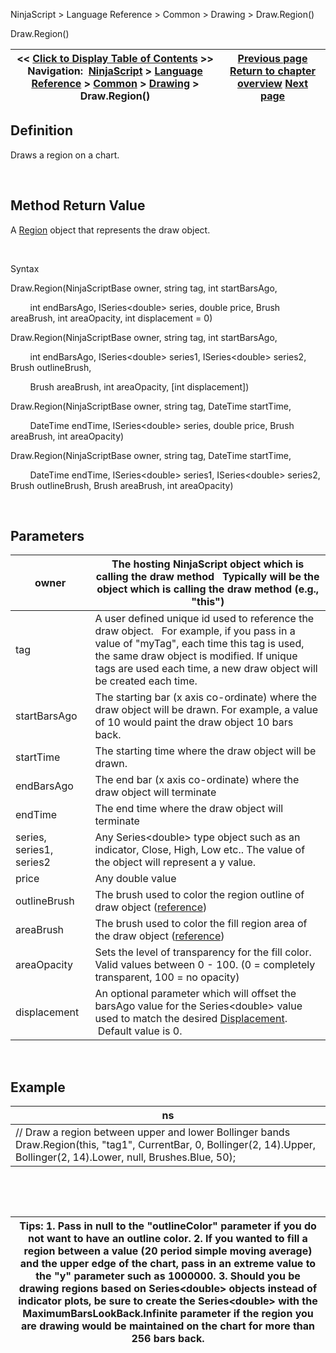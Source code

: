 ﻿


NinjaScript \> Language Reference \> Common \> Drawing \> Draw.Region()






















Draw.Region()







| \<\< [Click to Display Table of Contents](draw_region.md) \>\> **Navigation:**     [NinjaScript](ninjascript.md) \> [Language Reference](language_reference_wip.md) \> [Common](common.md) \> [Drawing](drawing.md) \> Draw.Region() | [Previous page](rectangle.md) [Return to chapter overview](drawing.md) [Next page](region.md) |
| --- | --- |











## Definition


Draws a region on a chart.


 


## Method Return Value


A [Region](region.md) object that represents the draw object.


 


Syntax


Draw.Region(NinjaScriptBase owner, string tag, int startBarsAgo,  

         int endBarsAgo, ISeries\<double\> series, double price, Brush areaBrush, int areaOpacity, int displacement \= 0)  

Draw.Region(NinjaScriptBase owner, string tag, int startBarsAgo,  

         int endBarsAgo, ISeries\<double\> series1, ISeries\<double\> series2, Brush outlineBrush,  

         Brush areaBrush, int areaOpacity, \[int displacement])  

Draw.Region(NinjaScriptBase owner, string tag, DateTime startTime,  

         DateTime endTime, ISeries\<double\> series, double price, Brush areaBrush, int areaOpacity)  

Draw.Region(NinjaScriptBase owner, string tag, DateTime startTime,  

         DateTime endTime, ISeries\<double\> series1, ISeries\<double\> series2, Brush outlineBrush, Brush areaBrush, int areaOpacity)


 


## Parameters




| owner | The hosting NinjaScript object which is calling the draw method   Typically will be the object which is calling the draw method (e.g., "this") |
| --- | --- |
| tag | A user defined unique id used to reference the draw object.    For example, if you pass in a value of "myTag", each time this tag is used, the same draw object is modified. If unique tags are used each time, a new draw object will be created each time. |
| startBarsAgo | The starting bar (x axis co\-ordinate) where the draw object will be drawn. For example, a value of 10 would paint the draw object 10 bars back. |
| startTime | The starting time where the draw object will be drawn. |
| endBarsAgo | The end bar (x axis co\-ordinate) where the draw object will terminate |
| endTime | The end time where the draw object will terminate |
| series, series1, series2 | Any Series\<double\> type object such as an indicator, Close, High, Low etc.. The value of the object will represent a y value. |
| price | Any double value |
| outlineBrush | The brush used to color the region outline of draw object ([reference](https://msdn.microsoft.com/en-us/library/system.windows.media.brushes%28v=vs.110%29.aspx)) |
| areaBrush | The brush used to color the fill region area of the draw object ([reference](https://msdn.microsoft.com/en-us/library/system.windows.media.brushes%28v=vs.110%29.aspx)) |
| areaOpacity | Sets the level of transparency for the fill color. Valid values between 0 \- 100\. (0 \= completely transparent, 100 \= no opacity) |
| displacement | An optional parameter which will offset the barsAgo value for the Series\<double\> value used to match the desired [Displacement](displacement.md).  Default value is 0\. |



 


## 


## Example




| ns |
| --- |
| // Draw a region between upper and lower Bollinger bands Draw.Region(this, "tag1", CurrentBar, 0, Bollinger(2, 14).Upper, Bollinger(2, 14).Lower, null, Brushes.Blue, 50); |



 


 




| Tips: 1\. Pass in null to the "outlineColor" parameter if you do not want to have an outline color.  2\. If you wanted to fill a region between a value (20 period simple moving average) and the upper edge of the chart, pass in an extreme value to the "y" parameter such as 1000000\. 3\. Should you be drawing regions based on Series\<double\> objects instead of indicator plots, be sure to create the Series\<double\> with the MaximumBarsLookBack.Infinite parameter if the region you are drawing would be maintained on the chart for more than 256 bars back. |
| --- |









